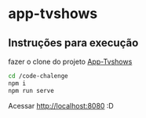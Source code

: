 # app-tvshows

## Instruções para execução

fazer o clone do projeto [App-Tvshows](https://github.com/tvmota/app-tvshows) 

```bash
cd /code-chalenge
npm i
npm run serve
```

Acessar [http://localhost:8080](http:localhost:8080) :D
